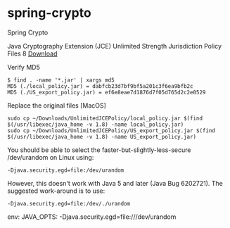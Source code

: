 # spring-crypto
Spring Crypto 

Java Cryptography Extension (JCE) Unlimited Strength Jurisdiction Policy Files 8
 [Download](http://www.oracle.com/technetwork/java/javase/downloads/jce8-download-2133166.html)


Verify MD5

    $ find . -name '*.jar' | xargs md5
    MD5 (./local_policy.jar) = dabfcb23d7bf9bf5a201c3f6ea9bfb2c
    MD5 (./US_export_policy.jar) = ef6e8eae7d1876d7f05d765d2c2e0529
    
Replace the original files [MacOS]
    
    sudo cp ~/Downloads/UnlimitedJCEPolicy/local_policy.jar $(find $(/usr/libexec/java_home -v 1.8) -name local_policy.jar)
    sudo cp ~/Downloads/UnlimitedJCEPolicy/US_export_policy.jar $(find $(/usr/libexec/java_home -v 1.8) -name US_export_policy.jar)
    
    
You should be able to select the faster-but-slightly-less-secure /dev/urandom on Linux using:

    -Djava.security.egd=file:/dev/urandom

However, this doesn't work with Java 5 and later (Java Bug 6202721). The suggested work-around is to use:

    -Djava.security.egd=file:/dev/./urandom


env:
JAVA_OPTS: -Djava.security.egd=file:///dev/urandom